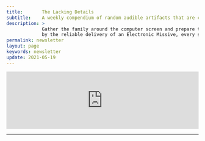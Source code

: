 ```yaml
---
title:       The Lacking Details
subtitle:    A weekly compendium of random audible artifacts that are considered quite good.
description: >
             Gather the family around the computer screen and prepare to be entertained for hours
             by the reliable delivery of an Electronic Missive, every seven days!
permalink: newsletter
layout: page
keywords: newsletter
update: 2021-05-19
---
```


<iframe class="mj-w-res-iframe" frameborder="0" scrolling="no" marginheight="0" marginwidth="0" src="https://app.mailjet.com/widget/iframe/6Foe/Je5" width="100%"></iframe>

<script type="text/javascript" src="https://app.mailjet.com/statics/js/iframeResizer.min.js"></script>

<hr/>
